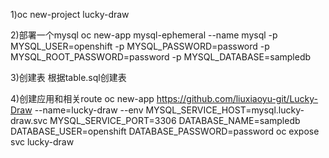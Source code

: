 1)oc new-project lucky-draw

2)部署一个mysql
oc new-app mysql-ephemeral --name mysql -p MYSQL_USER=openshift -p MYSQL_PASSWORD=password -p MYSQL_ROOT_PASSWORD=password -p MYSQL_DATABASE=sampledb

3)创建表
根据table.sql创建表

4)创建应用和相关route
oc new-app https://github.com/liuxiaoyu-git/Lucky-Draw --name=lucky-draw --env MYSQL_SERVICE_HOST=mysql.lucky-draw.svc MYSQL_SERVICE_PORT=3306 DATABASE_NAME=sampledb DATABASE_USER=openshift DATABASE_PASSWORD=password
oc expose svc lucky-draw 
